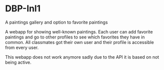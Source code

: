 # DBP-Inl1
A paintings gallery and option to favorite paintings

A webapp for showing well-known paintings. Each user can add favorite paintings and go to other profiles to see which favorites they have in common. All classmates got their own user and their profile is accessible from every user.

This webapp does not work anymore sadly due to the API it is based on not being active.
